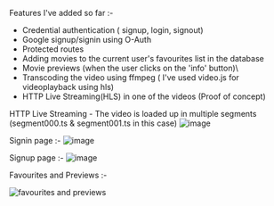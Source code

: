 Features I've added so far :-
* Credential authentication ( signup, login, signout)
* Google signup/signin using O-Auth
* Protected routes
* Adding movies to the current user's favourites list in the database
* Movie previews (when the user clicks on the 'info' button)\
* Transcoding the video using ffmpeg ( I've used video.js for videoplayback using hls)
* HTTP Live Streaming(HLS) in one of the videos (Proof of concept)



HTTP Live Streaming - The video is loaded up in multiple segments (segment000.ts & segment001.ts in this case)
![image](https://github.com/user-attachments/assets/17d32ed7-ec97-44a5-a16d-3549e1029e76)

Signin page :-
![image](https://github.com/user-attachments/assets/7c1e4adf-b808-47f5-90df-ffe1df368aea)

Signup page :-
![image](https://github.com/user-attachments/assets/346b3669-68a2-4361-9585-057269f35304)

Favourites and Previews :-

![favourites and previews](https://github.com/user-attachments/assets/a93e96a0-3541-4f2e-9eec-ce2337e9dd17)


